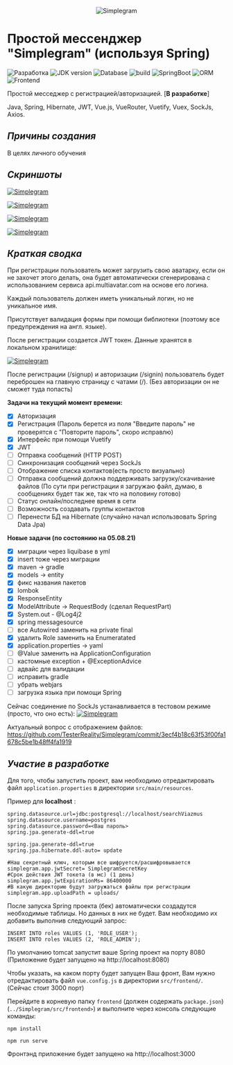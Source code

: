 <p align="center">
  <img src="https://thumb.cloud.mail.ru/weblink/thumb/xw1/aray/6orn3HUDy/Logo.jpg" alt="Simplegram"/>
</p>

# Простой мессенджер "Simplegram" (используя Spring)
![Разработка](https://img.shields.io/static/v1?label=Разработка&message=В+процессе&color=red)
![JDK version](https://img.shields.io/static/v1?label=JDK&message=1.8%2B&color=<COLOR>)
![Database](https://img.shields.io/static/v1?label=Database&message=PostgreSQL&color=<COLOR>)
![build](https://img.shields.io/static/v1?label=build&message=Maven&color=<COLOR>)
![SpringBoot](https://img.shields.io/static/v1?label=SpringBoot&message=2.5.3&color=<COLOR>)
![ORM](https://img.shields.io/static/v1?label=ORM&message=Hibernate&color=<COLOR>)
![Frontend](https://img.shields.io/static/v1?label=Frontend&message=Vue&color=<COLOR>)

Простой месседжер с регистрацией/авторизацией. [**В разработке**]

Java, Spring, Hibernate, JWT, Vue.js, VueRouter, Vuetify, Vuex, SockJs, Axios.
 
## _Причины создания_

В целях личного обучения 
 
## _Скриншоты_
[![Simplegram](https://thumb.cloud.mail.ru/weblink/thumb/xw1/aray/6orn3HUDy/Screenshot_1.jpg)]()

[![Simplegram](https://thumb.cloud.mail.ru/weblink/thumb/xw1/aray/6orn3HUDy/Screenshot_7.jpg)]()

[![Simplegram](https://thumb.cloud.mail.ru/weblink/thumb/xw1/aray/6orn3HUDy/Screenshot_2.jpg)]()

[![Simplegram](https://thumb.cloud.mail.ru/weblink/thumb/xw1/aray/6orn3HUDy/Screenshot_3.jpg)]()

## _Краткая сводка_

При регистрации пользователь может загрузить свою аватарку, если он не захочет этого делать, она будет автоматически сгенерирована с использованием сервиса api.multiavatar.com на основе его логина. 

Каждый пользователь должен иметь уникальный логин, но не уникальное имя. 

Присутствует валидация формы при помощи библиотеки (поэтому все предупреждения на англ. языке).

После регистрации создается JWT токен. Данные хранятся в локальном хранилище:

[![Simplegram](https://thumb.cloud.mail.ru/weblink/thumb/xw1/aray/6orn3HUDy/Screenshot_4.jpg)]()

После регистрации (/signup) и авторизации (/signin) пользователь будет переброшен на главную страницу с чатами (/). (Без авторизации он не сможет туда попасть)

**Задачи на текущий момент времени:**

- [X] Авторизация
- [X] Регистрация (Пароль берется из поля "Введите пароль" не проверятся с "Повторите пароль", скоро исправлю)
- [X] Интерфейс при помощи Vuetify
- [X] JWT
- [ ] Отправка сообщений (HTTP POST)
- [ ] Синхронизация сообщений через SockJs
- [ ] Отображение списка контактов(есть просто визуально)
- [ ] Отправка сообщений должна поддерживать загрузку/скачивание файлов (По сути при регистрации я загружаю файл, думаю, в сообщениях будет так же, так что на половину готово)
- [ ] Статус онлайн/последнее время в сети 
- [ ] Возможность создавать группы контактов
- [ ] Перенести БД на Hibernate (случайно начал использвовать Spring Data Jpa)

**Новые задачи (по состоянию на 05.08.21)**
- [X] миграции через liquibase в yml
- [X] insert тоже через миграции
- [X] maven -> gradle
- [X] models -> entity
- [X] фикс названия пакетов
- [X] lombok
- [X] ResponseEntity
- [X] ModelAttribute -> RequestBody (сделал RequestPart)
- [X] System.out - @Log4j2
- [X] spring messagesource
- [ ] все Autowired заменить на private final
- [X] удалить Role заменить на Enumeratated
- [X] application.properties -> yaml
- [ ] @Value заменить на ApplicationConfiguration
- [ ] кастомные exception + @ExceptionAdvice
- [ ] адвайс для валидации
- [ ] исправить gradle
- [ ] убрать webjars
- [ ] загрузка языка при помощи Spring

Сейчас соединение по SockJs устанавливается в тестовом режиме (просто, что оно есть):
[![Simplegram](https://thumb.cloud.mail.ru/weblink/thumb/xw1/aray/6orn3HUDy/Screenshot_5.jpg)]()


Актуальный вопрос с отображением файлов: https://github.com/TesterReality/Simplegram/commit/3ecf4b18c63f53f00fa1678c5be1b48ff4fa1919

## _Участие в разработке_

Для того, чтобы запустить проект, вам необходимо отредактировать файл `application.properties` в директории `src/main/resources`.

Пример для **localhost** :

```
spring.datasource.url=jdbc:postgresql://localhost/searchViazmus
spring.datasource.username=postgres
spring.datasource.password=<Ваш пароль>
spring.jpa.generate-ddl=true

spring.jpa.generate-ddl=true
spring.jpa.hibernate.ddl-auto= update

#Наш секретный ключ, которым все шифруется/расшифровывается
simplegram.app.jwtSecret= SimplegramSecretKey
#Срок действия JWT токета (в мс) (1 день)
simplegram.app.jwtExpirationMs= 86400000
#В какую директорию будут загружаться файлы при регистрации
simplegram.app.uploadPath = uploads/
```

После запуска Spring проекта (бек) автоматически создадутся необходимые таблицы. Но данных в них не будет. Вам необходимо их добавить выполнив следующий запрос:
```
INSERT INTO roles VALUES (1, 'ROLE_USER');
INSERT INTO roles VALUES (2, 'ROLE_ADMIN');
```

По умолчанию tomcat запустит ваше Spring проект на порту 8080 (Приложение будет запущено на http://localhost:8080)

Чтобы указать, на каком порту будет запущен Ваш фронт, Вам нужно отредактировать файл `vue.config.js` в директории `src/frontend/`. (Сейчас стоит 3000 порт)

Перейдите в корневую папку `frontend` (должен содержать `package.json`)(`../Simplegram/src/frontend>`) и выполните через консоль следующие команды:
```
npm install

npm run serve
```
Фронтэнд приложение будет запущено на http://localhost:3000